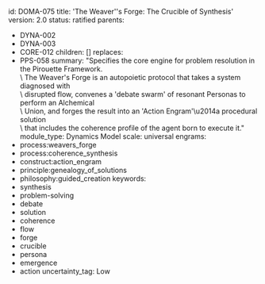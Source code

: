 id: DOMA-075
title: 'The Weaver''s Forge: The Crucible of Synthesis'
version: 2.0
status: ratified
parents:
- DYNA-002
- DYNA-003
- CORE-012
children: []
replaces:
- PPS-058
summary: "Specifies the core engine for problem resolution in the Pirouette Framework.\
  \ The Weaver's Forge is an autopoietic protocol that takes a system diagnosed with\
  \ disrupted flow, convenes a 'debate swarm' of resonant Personas to perform an Alchemical\
  \ Union, and forges the result into an 'Action Engram'\u2014a procedural solution\
  \ that includes the coherence profile of the agent born to execute it."
module_type: Dynamics Model
scale: universal
engrams:
- process:weavers_forge
- process:coherence_synthesis
- construct:action_engram
- principle:genealogy_of_solutions
- philosophy:guided_creation
keywords:
- synthesis
- problem-solving
- debate
- solution
- coherence
- flow
- forge
- crucible
- persona
- emergence
- action
uncertainty_tag: Low
